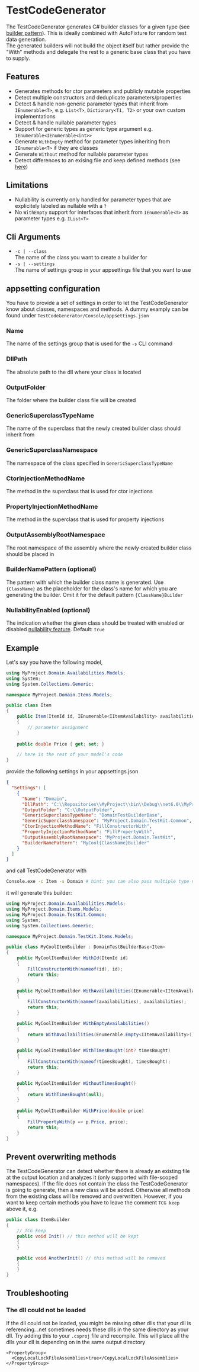 # TestCodeGenerator
The TestCodeGenerator generates C# builder classes for a given type (see [builder pattern](https://refactoring.guru/design-patterns/builder)). This is ideally combined with AutoFixture for random test data generation.<br/>
The generated builders will not build the object itself but rather provide the "With" methods and delegate the rest to a generic base class that you have to supply.

## Features
- Generates methods for ctor parameters and publicly mutable properties
- Detect multiple constructors and deduplicate parameters/properties
- Detect & handle non-generic parameter types that inherit from `IEnumerable<T>`, e.g. `List<T>`, `Dictionary<T1, T2>` or your own custom implementations
- Detect & handle nullable parameter types
- Support for generic types as generic type argument e.g. `IEnumerable<IEnumerable<int>>`
- Generate `WithEmpty` method for parameter types inheriting from `IEnumerable<T>` if they are classes
- Generate `Without` method for nullable parameter types
- Detect differences to an exising file and keep defined methods (see [here](#prevent-overwriting-methods))

## Limitations
- Nullability is currently only handled for parameter types that are explicitely labeled as nullable with a `?`
- No `WithEmpty` support for interfaces that inherit from `IEnumerable<T>` as parameter types e.g. `IList<T>`

## Cli Arguments
- `-c | --class` <br/>
The name of the class you want to create a builder for
- `-s | --settings` <br/>
The name of settings group in your appsettings file that you want to use

## appsetting configuration
You have to provide a set of settings in order to let the TestCodeGenerator know about classes, namespaces and methods. A dummy examply can be found under `TestCodeGenerator/Console/appsettings.json`

### Name
The name of the settings group that is used for the `-s` CLI command

### DllPath
The absolute path to the dll where your class is located

### OutputFolder
The folder where the builder class file will be created

### GenericSuperclassTypeName
The name of the superclass that the newly created builder class should inherit from

### GenericSuperclassNamespace
The namespace of the class specified in `GenericSuperclassTypeName`

### CtorInjectionMethodName
The method in the superclass that is used for ctor injections

### PropertyInjectionMethodName
The method in the superclass that is used for property injections

### OutputAssemblyRootNamespace
The root namespace of the assembly where the newly created builder class should be placed in

### BuilderNamePattern (optional)
The pattern with which the builder class name is generated. Use `{ClassName}` as the placeholder for the class's name for which you are generating the builder. Omit it for the default pattern `{ClassName}Builder`

### NullabilityEnabled (optional)
The indication whether the given class should be treated with enabled or disabled [nullability feature](https://learn.microsoft.com/en-us/dotnet/csharp/nullable-references). Default: `true`

## Example
Let's say you have the following model,

```c#
using MyProject.Domain.Availabilities.Models;
using System;
using System.Collections.Generic;

namespace MyProject.Domain.Items.Models;

public class Item
{
    public Item(ItemId id, IEnumerable<IItemAvailability> availabilities, int? timesBought)
    {
        // parameter assignment
    }
    
    public double Price { get; set; }

    // here is the rest of your model's code
}
```

provide the following settings in your appsettings.json

```json
{
  "Settings": [
    {
      "Name": "Domain",
      "DllPath": "C:\\Repositories\\MyProject\\bin\\Debug\\net6.0\\MyProject.Domain.dll",
      "OutputFolder": "C:\\OutputFolder",
      "GenericSuperclassTypeName": "DomainTestBuilderBase",
      "GenericSuperclassNamespace": "MyProject.Domain.TestKit.Common",
      "CtorInjectionMethodName": "FillConstructorWith",
      "PropertyInjectionMethodName": "FillPropertyWith",
      "OutputAssemblyRootNamespace": "MyProject.Domain.TestKit",
      "BuilderNamePattern": "MyCool{ClassName}Builder"
    }
  ]
}
```

and call TestCodeGenerator with

```bash
Console.exe -c Item -s Domain # hint: you can also pass multiple type names with: -c Item,Store,Shop
```

it will generate this builder:

```c#
using MyProject.Domain.Availabilities.Models;
using MyProject.Domain.Items.Models;
using MyProject.Domain.TestKit.Common;
using System;
using System.Collections.Generic;

namespace MyProject.Domain.TestKit.Items.Models;

public class MyCoolItemBuilder : DomainTestBuilderBase<Item>
{
    public MyCoolItemBuilder WithId(ItemId id)
    {
        FillConstructorWith(nameof(id), id);
        return this;
    }

    public MyCoolItemBuilder WithAvailabilities(IEnumerable<IItemAvailability> availabilities)
    {
        FillConstructorWith(nameof(availabilities), availabilities);
        return this;
    }

    public MyCoolItemBuilder WithEmptyAvailabilities()
    {
        return WithAvailabilities(Enumerable.Empty<IItemAvailability>());
    }

    public MyCoolItemBuilder WithTimesBought(int? timesBought)
    {
        FillConstructorWith(nameof(timesBought), timesBought);
        return this;
    }

    public MyCoolItemBuilder WithoutTimesBought()
    {
        return WithTimesBought(null);
    }
    
    public MyCoolItemBuilder WithPrice(double price)
    {
        FillPropertyWith(p => p.Price, price);
        return this;
    }
}
```

## Prevent overwriting methods
The TestCodeGenerator can detect whether there is already an existing file at the output location and analyzes it (only supported with file-scoped namespaces). If the file does not contain the class the TestCodeGenerator is going to generate, then a new class will be added. Otherwise all methods from the existing class will be removed and overwritten. However, if you want to keep certain methods you have to leave the comment `TCG keep` above it, e.g.
```cs
public class ItemBuilder
{
    // TCG keep
    public void Init() // this method will be kept
    {
    }
    
    public void AnotherInit() // this method will be removed
    {
    }
}
```

## Troubleshooting

### The dll could not be loaded
If the dll could not be loaded, you might be missing other dlls that your dll is referencing. .net sometimes needs these dlls in the same directory as your dll. Try adding this to your `.csproj` file and recompile. This will place all the dlls your dll is depending on in the same output directory
```
<PropertyGroup>
  <CopyLocalLockFileAssemblies>true</CopyLocalLockFileAssemblies>
</PropertyGroup>
```
